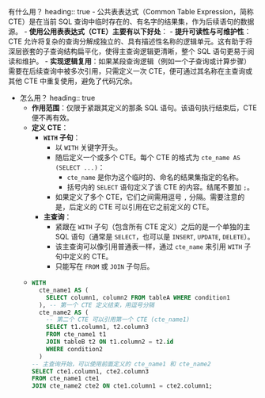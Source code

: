 有什么用？
heading:: true
	- 公共表表达式（Common Table Expression，简称 CTE）是在当前 SQL 查询中临时存在的、有名字的结果集，作为后续语句的数据源。
	- **使用公用表表达式（CTE）主要有以下好处**：
		- **提升可读性与可维护性**：CTE 允许将复杂的查询分解成独立的、具有描述性名称的逻辑单元。这有助于将深层嵌套的子查询结构扁平化，使得主查询逻辑更清晰，整个 SQL 语句更易于阅读和维护。
		- **实现逻辑复用**：如果某段查询逻辑（例如一个子查询或计算步骤）需要在后续查询中被多次引用，只需定义一次 CTE，便可通过其名称在主查询或其他 CTE 中重复使用，避免了代码冗余。
- 怎么用？
  heading:: true
	- **作用范围**：仅限于紧跟其定义的那条 SQL 语句。该语句执行结束后，CTE 便不再有效。
	- **定义 CTE**：
		- **`WITH` 子句**：
			- 以 `WITH` 关键字开头。
			- 随后定义一个或多个 CTE。每个 CTE 的格式为 `cte_name AS (SELECT ...)`：
				- `cte_name` 是你为这个临时的、命名的结果集指定的名称。
				- 括号内的 `SELECT` 语句定义了该 CTE 的内容。结尾不要加 `;`。
			- 如果定义了多个 CTE，它们之间需用逗号 `,` 分隔。需要注意的是，后定义的 CTE 可以引用在它之前定义的 CTE。
		- **主查询**：
			- 紧跟在 `WITH` 子句（包含所有 CTE 定义）之后的是一个单独的主 SQL 语句（通常是 `SELECT`，也可以是 `INSERT`, `UPDATE`, `DELETE`）。
			- 该主查询可以像引用普通表一样，通过 `cte_name` 来引用 `WITH` 子句中定义的 CTE。
			- 只能写在 `FROM` 或 `JOIN` 子句后。
	- ```sql
	  WITH
	    cte_name1 AS (
	      SELECT column1, column2 FROM tableA WHERE condition1
	    ), -- 第一个 CTE 定义结束，用逗号分隔
	    cte_name2 AS (
	      -- 第二个 CTE 可以引用第一个 CTE (cte_name1)
	      SELECT t1.column1, t2.column3
	      FROM cte_name1 t1
	      JOIN tableB t2 ON t1.column2 = t2.id
	      WHERE condition2
	    )
	  -- 主查询开始，可以使用前面定义的 cte_name1 和 cte_name2
	  SELECT cte1.column1, cte2.column3
	  FROM cte_name1 cte1
	  JOIN cte_name2 cte2 ON cte1.column1 = cte2.column1;
	  ```